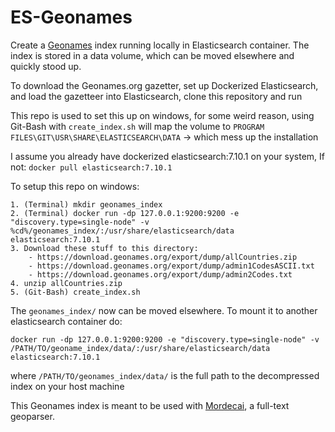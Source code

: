 ES-Geonames
===========

Create a [Geonames](http://www.geonames.org/) index running locally in
Elasticsearch container. The index is stored in a data volume, which can be
moved elsewhere and quickly stood up.

To download the Geonames.org gazetter, set up Dockerized Elasticsearch, and
load the gazetteer into Elasticsearch, clone this repository and run

This repo is used to set this up on windows, for some weird reason, using Git-Bash with `create_index.sh` will map the volume to `PROGRAM FILES\GIT\USR\SHARE\ELASTICSEARCH\DATA`
-> which mess up the installation

I assume you already have dockerized elasticsearch:7.10.1 on your system, If not:
`docker pull elasticsearch:7.10.1`

To setup this repo on windows:
```
1. (Terminal) mkdir geonames_index
2. (Terminal) docker run -dp 127.0.0.1:9200:9200 -e "discovery.type=single-node" -v %cd%/geonames_index/:/usr/share/elasticsearch/data elasticsearch:7.10.1 
3. Download these stuff to this directory:
    - https://download.geonames.org/export/dump/allCountries.zip
    - https://download.geonames.org/export/dump/admin1CodesASCII.txt
    - https://download.geonames.org/export/dump/admin2Codes.txt
4. unzip allCountries.zip
5. (Git-Bash) create_index.sh
```

The `geonames_index/` now can be moved elsewhere. To mount it to another elasticsearch container do: 

```
docker run -dp 127.0.0.1:9200:9200 -e "discovery.type=single-node" -v /PATH/TO/geoname_index/data/:/usr/share/elasticsearch/data elasticsearch:7.10.1
```

where `/PATH/TO/geonames_index/data/` is the full path to the decompressed index on your host machine

This Geonames index is meant to be used with [Mordecai](https://github.com/openeventdata/mordecai), a full-text geoparser.
